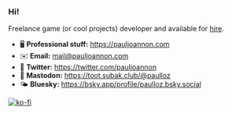 ### Hi!

Freelance game (or cool projects) developer and available for [hire](https://pauljoannon.com/en_GB/contact).  

* 🖥️ **Professional stuff:** https://pauljoannon.com
* ✉️ **Email:** mail@pauljoannon.com
* 🐤 **Twitter:** https://twitter.com/pauljoannon
* 🐘 **Mastodon:** https://toot.subak.club/@paulloz
* 🌤️ **Bluesky:** https://bsky.app/profile/paulloz.bsky.social

[![ko-fi](https://img.shields.io/badge/support_me_on_ko--fi-ff5e5b?style=for-the-badge&logo=kofi&logoColor=f5f5f5)](https://ko-fi.com/E1E53SKZF)
